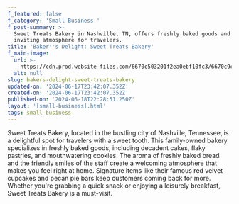```yaml
---
f_featured: false
f_category: 'Small Business '
f_post-summary: >-
  Sweet Treats Bakery in Nashville, TN, offers freshly baked goods and a warm,
  inviting atmosphere for travelers.
title: 'Baker''s Delight: Sweet Treats Bakery'
f_main-image:
  url: >-
    https://cdn.prod.website-files.com/6670c503201f2ea0ebf10fc3/6670c9c9f59c67e9c6bb724f_sade.jpeg
  alt: null
slug: bakers-delight-sweet-treats-bakery
updated-on: '2024-06-17T23:42:07.352Z'
created-on: '2024-06-17T23:42:07.352Z'
published-on: '2024-06-18T22:28:51.250Z'
layout: '[small-business].html'
tags: small-business
---
```


Sweet Treats Bakery, located in the bustling city of Nashville, Tennessee, is a delightful spot for travelers with a sweet tooth. This family-owned bakery specializes in freshly baked goods, including decadent cakes, flaky pastries, and mouthwatering cookies. The aroma of freshly baked bread and the friendly smiles of the staff create a welcoming atmosphere that makes you feel right at home. Signature items like their famous red velvet cupcakes and pecan pie bars keep customers coming back for more. Whether you're grabbing a quick snack or enjoying a leisurely breakfast, Sweet Treats Bakery is a must-visit.
